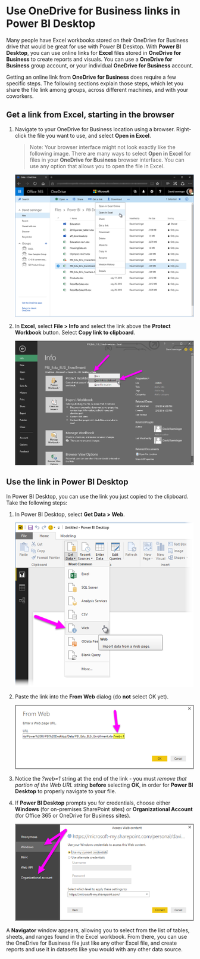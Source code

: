 ﻿<properties
   pageTitle="Use OneDrive for Business links in Power BI Desktop"
   description="Use OneDrive for Business links in Power BI Desktop"
   services="powerbi"
   documentationCenter=""
   authors="davidiseminger"
   manager="mblythe"
   editor=""
   tags=""
   qualityFocus="no"
   qualityDate=""/>

<tags
   ms.service="powerbi"
   ms.devlang="NA"
   ms.topic="article"
   ms.tgt_pltfrm="NA"
   ms.workload="powerbi"
   ms.date="04/20/2016"
   ms.author="davidi"/>

# Use OneDrive for Business links in Power BI Desktop

Many people have Excel workbooks stored on their OneDrive for Business drive that would be great for use with Power BI Desktop. With **Power BI Desktop**, you can use online links for **Excel** files stored in **OneDrive for Business** to create reports and visuals. You can use a **OneDrive for Business** group account, or your individual **OneDrive for Business** account.

Getting an online link from **OneDrive for Business** does require a few specific steps. The following sections explain those steps, which let you share the file link among groups, across different machines, and with your coworkers.

## Get a link from Excel, starting in the browser

1.  Navigate to your OneDrive for Business location using a browser. Right-click the file you want to use, and select **Open in Excel**.
    >Note: Your browser interface might not look exactly like the following image. There are many ways to select **Open in Excel** for files in your **OneDrive for Business** browser interface. You can use any option that allows you to open the file in Excel.

    ![](media/powerbi-desktop-use-onedrive-business-links/ODB-Links_02.png)

2.  In **Excel**, select **File > Info** and select the link above the **Protect Workbook** button. Select **Copy link to clipboard**.

    ![](media/powerbi-desktop-use-onedrive-business-links/ODB-Links_03.png)

## Use the link in Power BI Desktop

In Power BI Desktop, you can use the link you just copied to the clipboard. Take the following steps:

1.  In Power BI Desktop, select **Get Data > Web**.

    ![](media/powerbi-desktop-use-onedrive-business-links/ODB-Links_04.png)

2. Paste the link into the **From Web** dialog (do **not** select OK yet).

    ![](media/powerbi-desktop-use-onedrive-business-links/ODB-Links_05.png)

3.  Notice the *?web=1* string at the end of the link - you must *remove that portion of the Web URL string* **before** selecting **OK**, in order for **Power BI Desktop** to properly navigate to your file.

4.  If **Power BI Desktop** prompts you for credentials, choose either **Windows** (for on-premises SharePoint sites) or **Organizational Account** (for Office 365 or OneDrive for Business sites).

    ![](media/powerbi-desktop-use-onedrive-business-links/ODB-Links_06.png)

A **Navigator** window appears, allowing you to select from the list of tables, sheets, and ranges found in the Excel workbook. From there, you can use the OneDrive for Business file just like any other Excel file, and create reports and use it in datasets like you would with any other data source.
